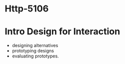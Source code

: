 # Http-5106
# Intro Design for Interaction
- designing alternatives
-  prototyping designs
-   evaluating prototypes.
